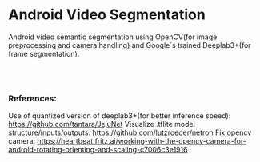 # Android Video Segmentation
Android video semantic segmentation using OpenCV(for image preprocessing and camera handling) and Google´s trained Deeplab3+(for frame segmentation).

<br></br>

### References:
Use of quantized version of deeplab3+(for better inference speed): https://github.com/tantara/JejuNet
Visualize .tflite model structure/inputs/outputs: https://github.com/lutzroeder/netron
Fix opencv camera: https://heartbeat.fritz.ai/working-with-the-opencv-camera-for-android-rotating-orienting-and-scaling-c7006c3e1916
